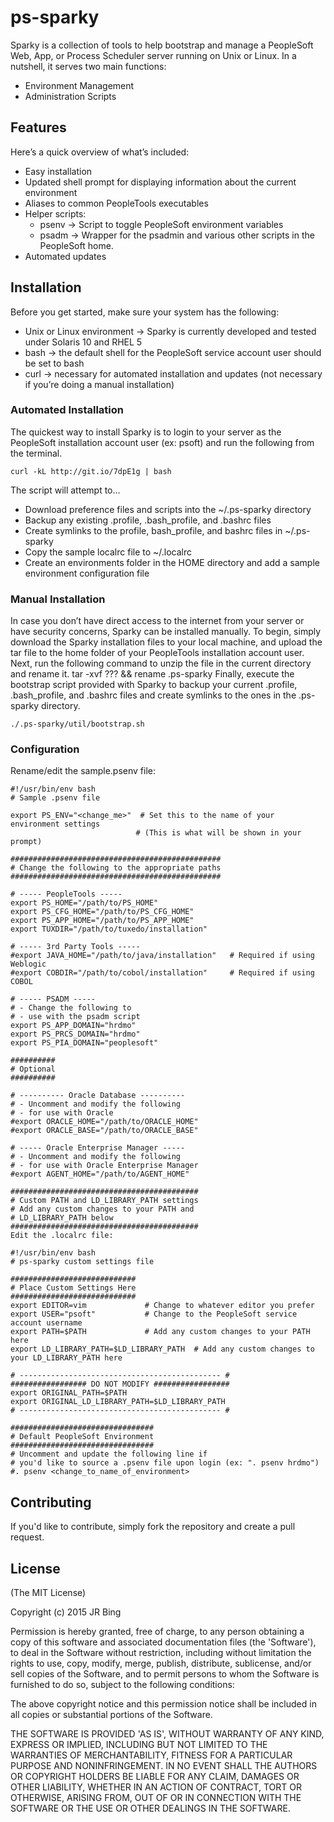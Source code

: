 ps-sparky
=========

Sparky is a collection of tools to help bootstrap and manage a
PeopleSoft Web, App, or Process Scheduler server running on Unix or
Linux. In a nutshell, it serves two main functions:

* Environment Management
* Administration Scripts

Features
--------
Here’s a quick overview of what’s included:

* Easy installation
* Updated shell prompt for displaying information about the current environment
* Aliases to common PeopleTools executables
* Helper scripts:
    * psenv → Script to toggle PeopleSoft environment variables
    * psadm → Wrapper for the psadmin and various other scripts in the PeopleSoft home.
* Automated updates

Installation
------------

Before you get started, make sure your system has the following:

* Unix or Linux environment → Sparky is currently developed and tested under Solaris 10 and RHEL 5
* bash → the default shell for the PeopleSoft service account user should be set to bash
* curl → necessary for automated installation and updates (not necessary if you’re doing a manual installation)

### Automated Installation

The quickest way to install Sparky is to login to your server as the PeopleSoft installation account user (ex: psoft) and run the following from the terminal.

    curl -kL http://git.io/7dpE1g | bash


The script will attempt to…

* Download preference files and scripts into the ~/.ps-sparky directory
* Backup any existing .profile, .bash_profile, and .bashrc files
* Create symlinks to the profile, bash_profile, and bashrc files in ~/.ps-sparky
* Copy the sample localrc file to ~/.localrc
* Create an environments folder in the HOME directory and add a sample environment configuration file

### Manual Installation

In case you don’t have direct access to the internet from your server or have security concerns, Sparky can be installed manually. To begin, simply download the Sparky installation files to your local machine, and upload the tar file to the home folder of your PeopleTools installation account user. Next, run the following command to unzip the file in the current directory and rename it. tar -xvf ??? && rename .ps-sparky Finally, execute the bootstrap script provided with Sparky to backup your current .profile, .bash_profile, and .bashrc files and create symlinks to the ones in the .ps-sparky directory.

    ./.ps-sparky/util/bootstrap.sh

### Configuration

Rename/edit the sample.psenv file:

    #!/usr/bin/env bash
    # Sample .psenv file

    export PS_ENV="<change_me>"  # Set this to the name of your environment settings
                                # (This is what will be shown in your prompt)

    ###############################################
    # Change the following to the appropriate paths
    ###############################################

    # ----- PeopleTools -----
    export PS_HOME="/path/to/PS_HOME"
    export PS_CFG_HOME="/path/to/PS_CFG_HOME"
    export PS_APP_HOME="/path/to/PS_APP_HOME"
    export TUXDIR="/path/to/tuxedo/installation"

    # ----- 3rd Party Tools -----
    #export JAVA_HOME="/path/to/java/installation"   # Required if using Weblogic
    #export COBDIR="/path/to/cobol/installation"     # Required if using COBOL

    # ----- PSADM -----
    # - Change the following to
    # - use with the psadm script
    export PS_APP_DOMAIN="hrdmo"
    export PS_PRCS_DOMAIN="hrdmo"
    export PS_PIA_DOMAIN="peoplesoft"

    ##########
    # Optional
    ##########

    # ---------- Oracle Database ----------
    # - Uncomment and modify the following
    # - for use with Oracle
    #export ORACLE_HOME="/path/to/ORACLE_HOME"
    #export ORACLE_BASE="/path/to/ORACLE_BASE"

    # ----- Oracle Enterprise Manager -----
    # - Uncomment and modify the following
    # - for use with Oracle Enterprise Manager
    #export AGENT_HOME="/path/to/AGENT_HOME"

    ##########################################
    # Custom PATH and LD_LIBRARY_PATH settings
    # Add any custom changes to your PATH and
    # LD_LIBRARY_PATH below
    ##########################################
    Edit the .localrc file:

    #!/usr/bin/env bash
    # ps-sparky custom settings file

    ############################
    # Place Custom Settings Here
    ############################
    export EDITOR=vim             # Change to whatever editor you prefer
    export USER="psoft"           # Change to the PeopleSoft service account username
    export PATH=$PATH             # Add any custom changes to your PATH here
    export LD_LIBRARY_PATH=$LD_LIBRARY_PATH  # Add any custom changes to your LD_LIBRARY_PATH here

    # --------------------------------------------- #
    ################# DO NOT MODIFY #################
    export ORIGINAL_PATH=$PATH
    export ORIGINAL_LD_LIBRARY_PATH=$LD_LIBRARY_PATH
    # --------------------------------------------- #

    ################################
    # Default PeopleSoft Environment
    ################################
    # Uncomment and update the following line if
    # you'd like to source a .psenv file upon login (ex: ". psenv hrdmo")
    #. psenv <change_to_name_of_environment>


Contributing
------------
If you'd like to contribute, simply fork the repository and create a
pull request.

License
-------
(The MIT License)

Copyright (c) 2015 JR Bing

Permission is hereby granted, free of charge, to any person obtaining
a copy of this software and associated documentation files (the
'Software'), to deal in the Software without restriction, including
without limitation the rights to use, copy, modify, merge, publish,
distribute, sublicense, and/or sell copies of the Software, and to
permit persons to whom the Software is furnished to do so, subject to
the following conditions:

The above copyright notice and this permission notice shall be included
in all copies or substantial portions of the Software.

THE SOFTWARE IS PROVIDED 'AS IS', WITHOUT WARRANTY OF ANY KIND,
EXPRESS OR IMPLIED, INCLUDING BUT NOT LIMITED TO THE WARRANTIES OF
MERCHANTABILITY, FITNESS FOR A PARTICULAR PURPOSE AND NONINFRINGEMENT.
IN NO EVENT SHALL THE AUTHORS OR COPYRIGHT HOLDERS BE LIABLE FOR ANY
CLAIM, DAMAGES OR OTHER LIABILITY, WHETHER IN AN ACTION OF CONTRACT,
TORT OR OTHERWISE, ARISING FROM, OUT OF OR IN CONNECTION WITH THE
SOFTWARE OR THE USE OR OTHER DEALINGS IN THE SOFTWARE.

